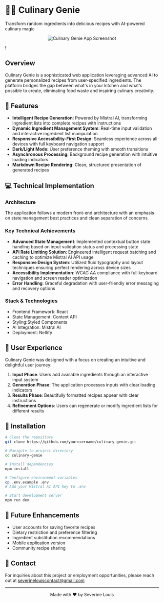 # 🧞‍♂️ Culinary Genie

 Transform random ingredients into delicious recipes with AI-powered culinary magic

<p align="center">
  <img src="![culinarygenieposter](https://github.com/user-attachments/assets/8a013506-c157-4409-96ff-8725d33e69e9)
" alt="Culinary Genie App Screenshot" />
</p>!


## Overview

Culinary Genie is a sophisticated web application leveraging advanced AI to generate personalized recipes from user-specified ingredients. The platform bridges the gap between what's in your kitchen and what's possible to create, eliminating food waste and inspiring culinary creativity.

## 🚀 Features

- **Intelligent Recipe Generation**: Powered by Mistral AI, transforming ingredient lists into complete recipes with instructions
- **Dynamic Ingredient Management System**: Real-time input validation and interactive ingredient list manipulation
- **Responsive Accessibility-First Design**: Seamless experience across all devices with full keyboard navigation support
- **Dark/Light Mode**: User preference theming with smooth transitions
- **Asynchronous Processing**: Background recipe generation with intuitive loading indicators
- **Markdown Recipe Rendering**: Clean, structured presentation of generated recipes

## 💻 Technical Implementation

### Architecture
The application follows a modern front-end architecture with an emphasis on state management best practices and clean separation of concerns.

### Key Technical Achievements
- **Advanced State Management**: Implemented contextual button state handling based on input validation status and processing state
- **API Rate Limiting Solution**: Engineered intelligent request batching and caching to optimize Mistral AI API usage
- **Responsive Design System**: Utilized fluid typography and layout techniques ensuring perfect rendering across device sizes
- **Accessibility Implementation**: WCAG AA compliance with full keyboard navigation and screen reader optimization
- **Error Handling**: Graceful degradation with user-friendly error messaging and recovery options

### Stack & Technologies
- Frontend Framework: React
- State Management: Context API
- Styling:Styled Components
- AI Integration: Mistral AI
- Deployment: Netlify

## 📱 User Experience

Culinary Genie was designed with a focus on creating an intuitive and delightful user journey:

1. **Input Phase**: Users add available ingredients through an interactive input system
2. **Generation Phase**: The application processes inputs with clear loading indicators
3. **Results Phase**: Beautifully formatted recipes appear with clear instructions
4. **Refinement Options**: Users can regenerate or modify ingredient lists for different results

## 🔧 Installation

```bash
# Clone the repository
git clone https://github.com/yourusername/culinary-genie.git

# Navigate to project directory
cd culinary-genie

# Install dependencies
npm install

# Configure environment variables
cp .env.example .env
# Add your Mistral AI API key to .env

# Start development server
npm run dev
```

## 🔮 Future Enhancements

- User accounts for saving favorite recipes
- Dietary restriction and preference filtering
- Ingredient substitution recommendations
- Mobile application version
- Community recipe sharing

## 📧 Contact

For inquiries about this project or employment opportunities, please reach out at severinelouiscontact@gmail.com

---

<p align="center">
  Made with ❤️ by Severine Louis
</p>
